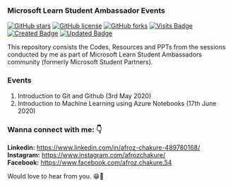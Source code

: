 ### Microsoft Learn Student Ambassador Events 

[![GitHub stars](https://img.shields.io/github/stars/afrozchakure/Microsoft-Learn-Student-Ambassador-Events?color=green&style=for-the-badge)](https://github.com/afrozchakure/Microsoft-Learn-Student-Ambassador-Events/stargazers)
[![GitHub license](https://img.shields.io/github/license/afrozchakure/Microsoft-Learn-Student-Ambassador-Events?color=blue&style=for-the-badge)](https://github.com/afrozchakure/Microsoft-Learn-Student-Ambassador-Events/blob/master/LICENSE)
[![GitHub forks](https://img.shields.io/github/forks/afrozchakure/Microsoft-Learn-Student-Ambassador-Events?color=orange&style=for-the-badge)](https://github.com/afrozchakure/Microsoft-Learn-Student-Ambassador-Events/network)
[![Visits Badge](https://badges.pufler.dev/visits/afrozchakure/Microsoft-Learn-Student-Ambassador-Events?color=blueviolet&style=for-the-badge)](https://badges.pufler.dev)
[![Created Badge](https://badges.pufler.dev/created/afrozchakure/Microsoft-Learn-Student-Ambassador-Events?color=yellowgreen&style=for-the-badge)](https://badges.pufler.dev)
[![Updated Badge](https://badges.pufler.dev/updated/afrozchakure/Microsoft-Learn-Student-Ambassador-Events?color=red&style=for-the-badge)](https://badges.pufler.dev)


This repository consists the Codes, Resources and PPTs from the sessions conducted by me as part of Microsoft Learn Student Ambassadors community (formerly Microsoft Student Partners).

### Events 

1. Introduction to Git and Github (3rd May 2020)
2. Introduction to Machine Learning using Azure Notebooks (17th June 2020)

### Wanna connect with me: 👇 
**Linkedin:** https://www.linkedin.com/in/afroz-chakure-489780168/  
**Instagram:** https://www.instagram.com/afrozchakure/  
**Facebook:** https://www.facebook.com/afroz.chakure.54  

Would love to hear from you. 😁💖
